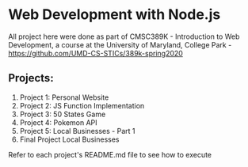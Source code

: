 # Web Development with Node.js

All project here were done as part of CMSC389K - Introduction to Web Development, a course at the University of Maryland, College Park - https://github.com/UMD-CS-STICs/389k-spring2020

## Projects:

1. Project 1: Personal Website
2. Project 2: JS Function Implementation
3. Project 3: 50 States Game
4. Project 4: Pokemon API
5. Project 5: Local Businesses - Part 1
6. Final Project Local Businesses 

Refer to each project's README.md file to see how to execute
